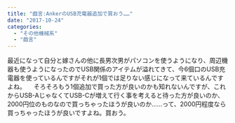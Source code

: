 ```yaml
---
title: "戯言:AnkerのUSB充電器追加で買おう……"
date: "2017-10-24"
categories: 
  - "その他機械系"
  - "戯言"
---
```


最近になって自分と嫁さんの他に長男次男がパソコンを使うようになり、周辺機器も使うようになったのでUSB関係のアイテムが溢れてきて、今6個口のUSB充電器を使っているんですがそれが1個では足りない感じになって来ているんですよね。 　そろそろもう1個追加で買った方が良いのかも知れないんですが、これからUSB-AじゃなくてUSB-Cが増えて行く事を考えると待った方が良いのか、2000円位のものなので買っちゃったほうが良いのか……って、2000円程度なら買っちゃったほうが良いですよね。買おう。
